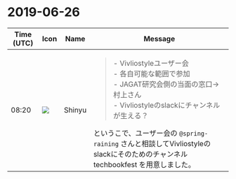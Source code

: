 # 2019-06-26

|Time (UTC)|Icon|Name|Message|
|---|---|---|---|
|08:20|![](https://avatars.slack-edge.com/2019-04-17/604316276593_b98417506de391d2c423_72.jpg)|Shinyu|<blockquote>- Vivliostyleユーザー会<br>- 各自可能な範囲で参加<br>- JAGAT研究会側の当面の窓口→村上さん<br>  - Vivliostyleのslackにチャンネルが生える？</blockquote>というこで、ユーザー会の `@spring-raining` さんと相談してVivliostyleのslackにそのためのチャンネル techbookfest を用意しました。|
